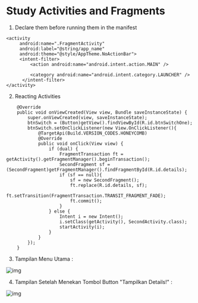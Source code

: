# Study Activities and Fragments 

1. Declare them before running them in the manifest

```
<activity
     android:name=".FragmentActivity"
     android:label="@string/app_name"
     android:theme="@style/AppTheme.NoActionBar">
     <intent-filter>
         <action android:name="android.intent.action.MAIN" />

         <category android:name="android.intent.category.LAUNCHER" />
      </intent-filter>
</activity>
```

2. Reacting Activities

```
    @Override
    public void onViewCreated(View view, Bundle saveInstanceState) {
        super.onViewCreated(view, saveInstanceState);
        btnSwitch = (Button)getView().findViewById(R.id.btnSwitchOne);
        btnSwitch.setOnClickListener(new View.OnClickListener(){
            @TargetApi(Build.VERSION_CODES.HONEYCOMB)
            @Override
            public void onClick(View view) {
                if (dual) {
                    FragmentTransaction ft = getActivity().getFragmentManager().beginTransaction();
                    SecondFragment sf = (SecondFragment)getFragmentManager().findFragmentById(R.id.details);
                    if (sf == null){
                        sf = new SecondFragment();
                        ft.replace(R.id.details, sf);
                        ft.setTransition(FragmentTransaction.TRANSIT_FRAGMENT_FADE);
                        ft.commit();
                    }
                } else {
                    Intent i = new Intent();
                    i.setClass(getActivity(), SecondActivity.class);
                    startActivity(i);
                }
            }
        });
    }
````

3. Tampilan Menu Utama :

![img](https://github.com/zaenalmusthofa86/FragmentApps/blob/main/img/1.JPG)

4. Tampilan Setelah Menekan Tombol Button "Tampilkan Details!" :

![img](https://github.com/zaenalmusthofa86/FragmentApps/blob/main/img/2.JPG)
